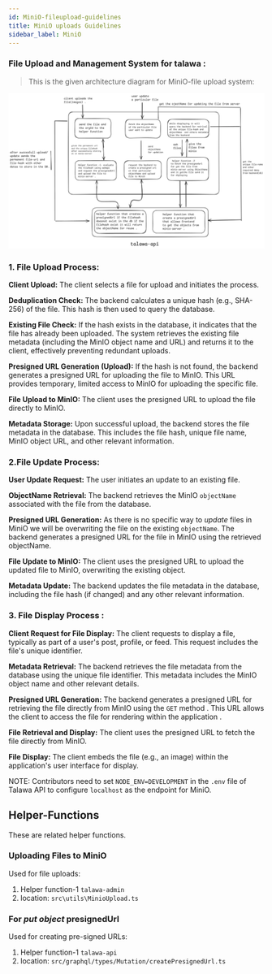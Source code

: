 ```yaml
---
id: MiniO-fileupload-guidelines
title: MiniO uploads Guidelines
sidebar_label: MiniO 
---
```


### File Upload and Management System for talawa  : 
>This is the given architecture diagram for MiniO-file upload system: 

![minio-architecture](../../../static/img/markdown/minio/architecture.png)




### 1. File Upload Process:

**Client Upload:** The client selects a file for upload and initiates the process.

**Deduplication Check:** The backend calculates a unique hash (e.g., SHA-256) of the file. This hash is then used to query the database.

**Existing File Check:** If the hash exists in the database, it indicates that the file has already been uploaded. The system retrieves the existing file metadata (including the MinIO object name and URL) and returns it to the client, effectively preventing redundant uploads.

**Presigned URL Generation (Upload):** If the hash is not found, the backend generates a presigned URL for uploading the file to MinIO. This URL provides temporary, limited access to MinIO for uploading the specific file.

**File Upload to MinIO:** The client uses the presigned URL to upload the file directly to MinIO.

**Metadata Storage:** Upon successful upload, the backend stores the file metadata in the database. This includes the file hash, unique file name, MinIO object URL, and other relevant information.


### 2.File Update Process:

**User Update Request:** The user initiates an update to an existing file.

**ObjectName Retrieval:** The backend retrieves the MinIO `objectName` associated with the file from the database.

**Presigned URL Generation:** As there is no specific way to *update* files in MiniO we will be overwriting the file on the existing `objectName`. The backend generates a presigned URL for  the file in MinIO using the retrieved objectName.

**File Update to MinIO:** The client uses the presigned URL to upload the updated file to MinIO, overwriting the existing object.

**Metadata Update:** The backend updates the file metadata in the database, including the file hash (if changed) and any other relevant information.


### 3. File Display Process :

**Client Request for File Display:** The client requests to display a file, typically as part of a user's post, profile, or feed. This request includes the file's unique identifier.

**Metadata Retrieval:** The backend retrieves the file metadata from the database using the unique file identifier. This metadata includes the MinIO object name and other relevant details.

**Presigned URL Generation:** The backend generates a presigned URL for retrieving the file directly from MinIO using the `GET` method . This URL allows the client to access the file for rendering within the application .

**File Retrieval and Display:** The client uses the presigned URL to fetch the file directly from MinIO.

**File Display:** The client embeds the file (e.g., an image) within the application's user interface for display.

NOTE: Contributors need to set `NODE_ENV=DEVELOPMENT` in the `.env` file of Talawa API to configure `localhost` as the endpoint for MiniO.

## Helper-Functions
These are related helper functions.

### Uploading Files to MiniO

Used for file uploads:

1. Helper function-1 `talawa-admin`
1. location: `src\utils\MinioUpload.ts`

### For *put object*  presignedUrl

Used for creating pre-signed URLs:

1. Helper function-1 `talawa-api`
1. location: `src/graphql/types/Mutation/createPresignedUrl.ts`

